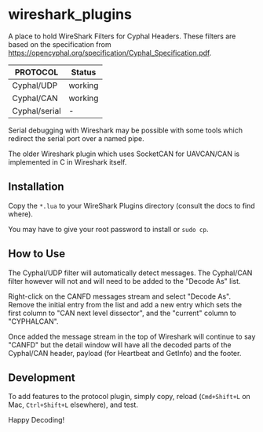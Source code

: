 # wireshark_plugins

A place to hold WireShark Filters for Cyphal Headers. These filters are based on the specification from https://opencyphal.org/specification/Cyphal_Specification.pdf.

| PROTOCOL | Status |
|----------|--------|
| Cyphal/UDP | working |
| Cyphal/CAN | working |
| Cyphal/serial | - |

Serial debugging with Wireshark may be possible with some tools which redirect the serial port over a named pipe.

The older Wireshark plugin which uses SocketCAN for UAVCAN/CAN is implemented in C in Wireshark itself. 

## Installation

Copy the `*.lua` to your WireShark Plugins directory (consult the docs to find where).

You may have to give your root password to install or `sudo cp`.

## How to Use

The Cyphal/UDP filter will automatically detect messages. The Cyphal/CAN filter however will not and will need to be added to the "Decode As" list. 

Right-click on the CANFD messages stream and select "Decode As". Remove the initial entry from the list and add a new entry which sets the first column to "CAN next level dissector", and the "current" column to "CYPHALCAN". 

Once added the message stream in the top of Wireshark will continue to say "CANFD" but the detail window will have all the decoded parts of the Cyphal/CAN header, payload (for Heartbeat and GetInfo) and the footer. 

## Development

To add features to the protocol plugin, simply copy, reload (`Cmd+Shift+L` on Mac, `Ctrl+Shift+L` elsewhere), and test.

Happy Decoding!
